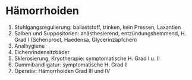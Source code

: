 # Hämorrhoiden

1. Stuhlgangsregulierung: ballaststoff, trinken, kein Pressen, Laxantien2. Salben und Suppositorien: anästhesierend, entzündungshemmend, H. Grad I (Scheriproct,Haedensa, Glycerinzäpfchen)3. Analhygiene4. Eichenrindensitzbäder5. Sklerosierung, Kryotherapie: symptomatische H. Grad I u. II6. Gummibandligatur: symptomatische H. Grad II7. Operativ: Hämorrhoiden Grad III und IV